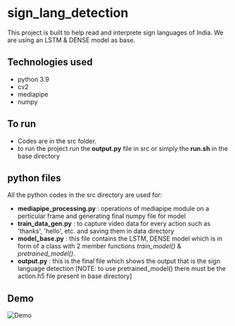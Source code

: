# sign_lang_detection

This project is built to help read and interprete sign languages of India. We are using an LSTM & DENSE model as base.

## Technologies used

- python 3.9
- cv2
- mediapipe
- numpy

## To run

- Codes are in the src folder.
- to run the project run the **output.py** file in src or simply the **run.sh** in the base directory

## python files

All the python codes in the src directory are used for:
- **mediapipe_processing.py** : operations of mediapipe module on a perticular frame and generating final numpy file for model
- **train_data_gen.py** : to capture video data for every action such as 'thanks', 'hello', etc. and saving them in data directory
- **model_base.py** : this file contains the LSTM, DENSE model which is in form of a class with 2 member functions *train_model()* & *pretrained_model()*.
- **output.py** : this is the final file which shows the output that is the sign language detection
[NOTE: to use pretrained_model() there must be the action.h5 file present in base directory]


## Demo

![Demo](./demo.gif)